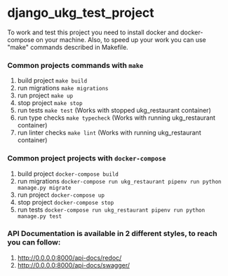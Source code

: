 # django_ukg_test_project
To work and test this project you need to install docker and docker-compose on your machine.
Also, to speed up your work you can use "make" commands described in Makefile.


### Common projects commands with `make`

1) build project `make build`
2) run migrations `make migrations`
3) run project `make up`
4) stop project `make stop`
5) run tests `make test` (Works with stopped ukg_restaurant container)
6) run type checks `make typecheck` (Works with running ukg_restaurant container)
7) run linter checks `make lint` (Works with running ukg_restaurant container)

### Common project projects with `docker-compose`

1) build project `docker-compose build`
2) run migrations `docker-compose run ukg_restaurant pipenv run python manage.py migrate`
3) run project `docker-compose up`
4) stop project `docker-compose stop`
5) run tests `docker-compose run ukg_restaurant pipenv run python manage.py test`


### API Documentation is available in 2 different styles, to reach you can follow:
1) http://0.0.0.0:8000/api-docs/redoc/
2) http://0.0.0.0:8000/api-docs/swagger/
